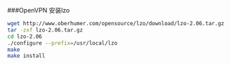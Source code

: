 ###OpenVPN
安装lzo
```bash
wget http://www.oberhumer.com/opensource/lzo/download/lzo-2.06.tar.gz
tar -zxf lzo-2.06.tar.gz
cd lzo-2.06
./configure --prefix=/usr/local/lzo
make
make install
```

